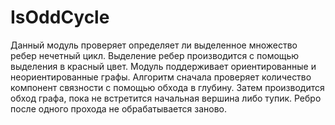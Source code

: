 # IsOddCycle
Данный модуль проверяет определяет ли выделенное множество ребер нечетный цикл. Выделение ребер производится с помощью выделения в красный цвет. 
Модуль поддерживает ориентированные и неориентированные графы. Алгоритм сначала проверяет количество компонент связности с помощью обхода в глубину. Затем производится обход графа, пока не встретится начальная вершина либо тупик. Ребро после одного прохода не обрабатывается заново. 
